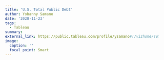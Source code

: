 ```yaml
---
title: 'U.S. Total Public Debt'
author: Yobanny Samano
date: '2020-11-23'
tags:
  - Tableau
summary:
external_link: https://public.tableau.com/profile/ysamano#!/vizhome/TotalPublicDebt/GovernmentDebttoGDP
image:
  caption: ''
  focal_point: Smart
---
```

